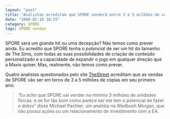 ```yaml
---
layout: "post"
title: "Analistas acreditam que SPORE venderá entre 3 e 5 milhões de cópias em um ano"
date: "2008-02-18 18:15"
category: SPORE
tags: SPORE vendas
---
```


SPORE será um grande hit ou uma decepção? Não temos como prever ainda. Eu acredito que SPORE tenha o _potencial_ de ser um hit do tamanho de The Sims, com todas as suas possibilidades de criação de conteúdo personalizado e a capacidade de expandir o jogo em qualquer direção que a Maxis quiser. Mas, realmente, não temos como prever.

Quatro analistas questionados pelo site [TheStreet](http://www.thestreet.com/s/ea-sees-a-blockbuster-in-spore/newsanalysis/techsoftware/10403805.html?puc=_tscrss) acreditam que as vendas de SPORE vão ser em torno de 3 a 5 milhões de cópias em seu primeiro ano:

> “Eu acho que SPORE vai vender no mínimo 3 milhões de unidades físicas, e se for tão bom como parece ser ele tem o potencial de fazer o dobro” disse Michael Pachter, um analista na Wedbush Morgan, que não possui ações ou um relacionamento de investimento com a EA.
